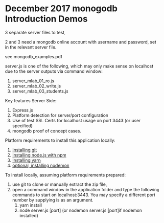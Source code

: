 # December 2017 monogodb Introduction Demos

3 separate server files to test,

2 and 3 need a mongodb online account with username and password, set in the relevant server file.

see mongodb_examples.pdf


server.js is one of the following, which may only make sense on localhost due to the server outputs  via command window:

1. server_mlab_01_ro.js
2. server_mlab_02_write.js
3. server_mlab_03_students.js



Key features Server Side:
1. Express.js
2. Platform detection for server/port configuration
3. Use of test SSL Certs for localhost usage on port 3443 (or user specified)
4. mongodb proof of concept cases.
 
Platform requirements to install this application locally:

1. [Installing git](https://git-scm.com/book/en/v2/Getting-Started-Installing-Git)  
2. [Installing node.js with npm](https://nodejs.org/en/download/) 
3. [Installing yarn](https://yarnpkg.com/en/)				
4. [optional, installing nodemon](https://www.npmjs.com/package/nodemon/) 

To install locally, assuming platform requirements prepared:

1. use git to clone or manually extract the zip file, 
2. open a command window in the application folder and type the following commands to start on localhost:3443. You may specify a different port number by supplying is as an argument.
    1. yarn install
    2. node server.js [port]    (or nodemon server.js  [port]if nodemon installed)
	

	
	